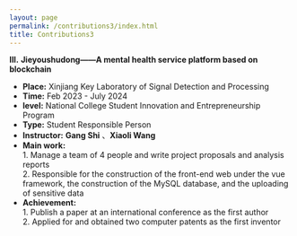 ```yaml
---
layout: page
permalink: /contributions3/index.html
title: Contributions3
---
```


**III.** **Jieyoushudong——A mental health service platform based on blockchain**

- **Place:** Xinjiang Key Laboratory of Signal Detection and Processing
- **Time:** Feb 2023 - July 2024
- **level:** National College Student Innovation and Entrepreneurship Program
- **Type:** Student Responsible Person
- **Instructor:** **Gang Shi** 、**Xiaoli Wang**
- **Main work:** <br>1. Manage a team of 4 people and write project proposals and analysis reports<br>2. Responsible for the construction of the front-end web under the vue framework, the construction of the MySQL database, and the uploading of sensitive data<br>
- **Achievement:** <br>1. Publish a paper at an international conference as the first author<br>2. Applied for and obtained two computer patents as the first inventor<br>
